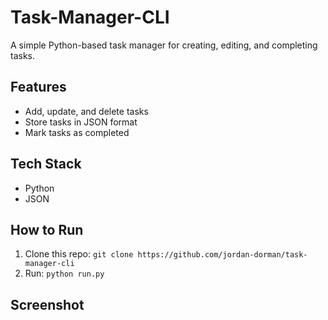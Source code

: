 # Task-Manager-CLI
A simple Python-based task manager for creating, editing, and completing tasks.

## Features
- Add, update, and delete tasks
- Store tasks in JSON format
- Mark tasks as completed

## Tech Stack
- Python
- JSON

## How to Run
1. Clone this repo: `git clone https://github.com/jordan-dorman/task-manager-cli`
2. Run: `python run.py`

## Screenshot
